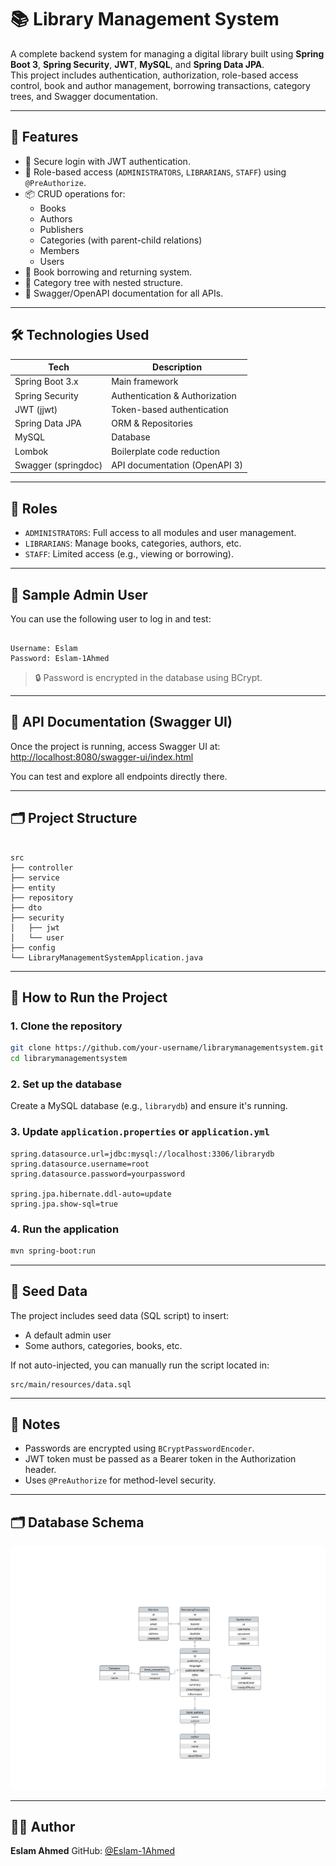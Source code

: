 
# 📚 Library Management System

A complete backend system for managing a digital library built using **Spring Boot 3**, **Spring Security**, **JWT**, **MySQL**, and **Spring Data JPA**.  
This project includes authentication, authorization, role-based access control, book and author management, borrowing transactions, category trees, and Swagger documentation.

---

## 🚀 Features

- 🔐 Secure login with JWT authentication.
- 👥 Role-based access (`ADMINISTRATORS`, `LIBRARIANS`, `STAFF`) using `@PreAuthorize`.
- 📦 CRUD operations for:
  - Books
  - Authors
  - Publishers
  - Categories (with parent-child relations)
  - Members
  - Users
- 📖 Book borrowing and returning system.
- 📑 Category tree with nested structure.
- 🔎 Swagger/OpenAPI documentation for all APIs.

---

## 🛠️ Technologies Used

| Tech                     | Description                       |
|--------------------------|-----------------------------------|
| Spring Boot 3.x          | Main framework                    |
| Spring Security          | Authentication & Authorization   |
| JWT (jjwt)               | Token-based authentication        |
| Spring Data JPA          | ORM & Repositories                |
| MySQL                    | Database                          |
| Lombok                  | Boilerplate code reduction        |
| Swagger (springdoc)     | API documentation (OpenAPI 3)     |

---

## 🔑 Roles

- `ADMINISTRATORS`: Full access to all modules and user management.
- `LIBRARIANS`: Manage books, categories, authors, etc.
- `STAFF`: Limited access (e.g., viewing or borrowing).

---

## 🧪 Sample Admin User

You can use the following user to log in and test:

```

Username: Eslam
Password: Eslam-1Ahmed

```

> 🔒 Password is encrypted in the database using BCrypt.

---

## 🧬 API Documentation (Swagger UI)

Once the project is running, access Swagger UI at: [http://localhost:8080/swagger-ui/index.html](http://localhost:8080/swagger-ui/index.html)

You can test and explore all endpoints directly there.

---

## 🗂️ Project Structure

```

src
├── controller
├── service
├── entity
├── repository
├── dto
├── security
│   ├── jwt
│   └── user
├── config
└── LibraryManagementSystemApplication.java

````

---

## 🧾 How to Run the Project

### 1. Clone the repository

```bash
git clone https://github.com/your-username/librarymanagementsystem.git
cd librarymanagementsystem
````

### 2. Set up the database

Create a MySQL database (e.g., `librarydb`) and ensure it's running.

### 3. Update `application.properties` or `application.yml`

```properties
spring.datasource.url=jdbc:mysql://localhost:3306/librarydb
spring.datasource.username=root
spring.datasource.password=yourpassword

spring.jpa.hibernate.ddl-auto=update
spring.jpa.show-sql=true
```

### 4. Run the application

```bash
mvn spring-boot:run
```

---

## 🧩 Seed Data

The project includes seed data (SQL script) to insert:

* A default admin user
* Some authors, categories, books, etc.

If not auto-injected, you can manually run the script located in:

```
src/main/resources/data.sql
```

---

## 📌 Notes

* Passwords are encrypted using `BCryptPasswordEncoder`.
* JWT token must be passed as a Bearer token in the Authorization header.
* Uses `@PreAuthorize` for method-level security.

---
## 🗂️ Database Schema

![Database Schema](https://github.com/Eslam-1Ahmed/Librarymanagementsystem/blob/main/Docs/Schema.png)

---

## 👨‍💻 Author

**Eslam Ahmed**
GitHub: [@Eslam-1Ahmed](https://github.com/Eslam-1Ahmed)
